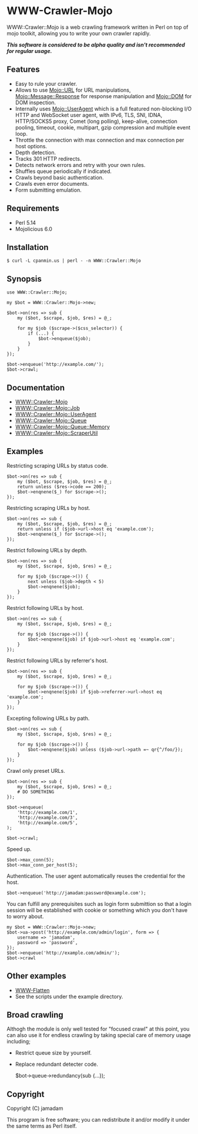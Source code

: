 # WWW-Crawler-Mojo

WWW::Crawler::Mojo is a web crawling framework written in Perl on top of mojo toolkit, allowing you to write your own crawler rapidly. 

***This software is considered to be alpha quality and isn't recommended for regular usage.***

## Features

* Easy to rule your crawler.
* Allows to use [Mojo::URL] for URL manipulations, [Mojo::Message::Response] for response manipulation and [Mojo::DOM] for DOM inspection.
* Internally uses [Mojo::UserAgent] which is a full featured non-blocking I/O HTTP and WebSocket user agent, with IPv6, TLS, SNI, IDNA, HTTP/SOCKS5 proxy, Comet (long polling), keep-alive, connection pooling, timeout, cookie, multipart, gzip compression and multiple event loop.
* Throttle the connection with max connection and max connection per host options.
* Depth detection.
* Tracks 301 HTTP redirects.
* Detects network errors and retry with your own rules.
* Shuffles queue periodically if indicated.
* Crawls beyond basic authentication.
* Crawls even error documents.
* Form submitting emulation.

[Mojo::URL]:http://mojolicio.us/perldoc/Mojo/URL
[Mojo::DOM]:http://mojolicio.us/perldoc/Mojo/DOM
[Mojo::Message::Response]:http://mojolicio.us/perldoc/Mojo/Message/Response
[Mojo::UserAgent]:http://mojolicio.us/perldoc/Mojo/UserAgent

## Requirements

* Perl 5.14
* Mojolicious 6.0

## Installation

    $ curl -L cpanmin.us | perl - -n WWW::Crawler::Mojo

## Synopsis

    use WWW::Crawler::Mojo;
    
    my $bot = WWW::Crawler::Mojo->new;
    
    $bot->on(res => sub {
        my ($bot, $scrape, $job, $res) = @_;
        
        for my $job ($scrape->($css_selector)) {
        	if (...) {
            	$bot->enqueue($job);
            }
        }
    });
    
    $bot->enqueue('http://example.com/');
    $bot->crawl;

## Documentation

* [WWW::Crawler::Mojo](http://search.cpan.org/perldoc?WWW%3A%3ACrawler%3A%3AMojo)
* [WWW::Crawler::Mojo::Job](http://search.cpan.org/perldoc?WWW%3A%3ACrawler%3A%3AMojo%3A%3AJob)
* [WWW::Crawler::Mojo::UserAgent](http://search.cpan.org/perldoc?WWW%3A%3ACrawler%3A%3AMojo%3A%3AUserAgent)
* [WWW::Crawler::Mojo::Queue](http://search.cpan.org/perldoc?WWW%3A%3ACrawler%3A%3AMojo%3A%3AQueue)
* [WWW::Crawler::Mojo::Queue::Memory](http://search.cpan.org/perldoc?WWW%3A%3ACrawler%3A%3AMojo%3A%3AQueue%3AMemory)
* [WWW::Crawler::Mojo::ScraperUtil](http://search.cpan.org/perldoc?WWW%3A%3ACrawler%3A%3AMojo%3A%3AScraperUtil)

## Examples

Restricting scraping URLs by status code.

    $bot->on(res => sub {
        my ($bot, $scrape, $job, $res) = @_;
        return unless ($res->code == 200);
        $bot->enqnene($_) for $scrape->();
    });

Restricting scraping URLs by host.

    $bot->on(res => sub {
        my ($bot, $scrape, $job, $res) = @_;
        return unless if ($job->url->host eq 'example.com');
        $bot->enqnene($_) for $scrape->();
    });

Restrict following URLs by depth.

    $bot->on(res => sub {
        my ($bot, $scrape, $job, $res) = @_;
        
        for my $job ($scrape->()) {
            next unless ($job->depth < 5)
            $bot->enqnene($job);
        }
    });

Restrict following URLs by host.

    $bot->on(res => sub {
        my ($bot, $scrape, $job, $res) = @_;
        
        for my $job ($scrape->()) {
            $bot->enqnene($job) if $job->url->host eq 'example.com';
        }
    });

Restrict following URLs by referrer's host.

    $bot->on(res => sub {
        my ($bot, $scrape, $job, $res) = @_;
        
        for my $job ($scrape->()) {
            $bot->enqnene($job) if $job->referrer->url->host eq 'example.com';
        }
    });

Excepting following URLs by path.

    $bot->on(res => sub {
        my ($bot, $scrape, $job, $res) = @_;
        
        for my $job ($scrape->()) {
            $bot->enqnene($job) unless ($job->url->path =~ qr{^/foo/});
        }
    });

Crawl only preset URLs.

    $bot->on(res => sub {
        my ($bot, $scrape, $job, $res) = @_;
        # DO SOMETHING
    });
	
	$bot->enqueue(
    	'http://example.com/1',
    	'http://example.com/3',
    	'http://example.com/5',
    );
	
	$bot->crawl;

Speed up.

    $bot->max_conn(5);
    $bot->max_conn_per_host(5);

Authentication. The user agent automatically reuses the credential for the host.

    $bot->enqueue('http://jamadam:password@example.com');

You can fulfill any prerequisites such as login form submittion so that a login session will be established with cookie or something which you don't have to worry about.

    my $bot = WWW::Crawler::Mojo->new;
    $bot->ua->post('http://example.com/admin/login', form => {
        username => 'jamadam',
        password => 'password',
    });
    $bot->enqueue('http://example.com/admin/');
    $bot->crawl

## Other examples

* [WWW-Flatten](https://github.com/jamadam/WWW-Flatten)
* See the scripts under the example directory.

## Broad crawling

Althogh the module is only well tested for "focused crawl" at this point,
you can also use it for endless crawling by taking special care of memory usage including;

* Restrict queue size by yourself.
* Replace redundant detecter code.

	$bot->queue->redundancy(sub {...});

## Copyright

Copyright (C) jamadam

This program is free software; you can redistribute it and/or
modify it under the same terms as Perl itself.

